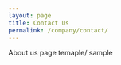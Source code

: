 ```yaml
---
layout: page
title: Contact Us
permalink: /company/contact/
---
```



About us page temaple/ sample
